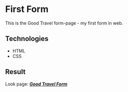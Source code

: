# First Form
This is the Good Travel form-page - my first form in web.
## Technologies
+ HTML
+ CSS
## Result
Look page:  [**_Good Travel Form_**]( https://dimatarhan.github.io/first-form/)
